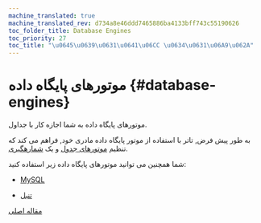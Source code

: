```yaml
---
machine_translated: true
machine_translated_rev: d734a8e46ddd7465886ba4133bff743c55190626
toc_folder_title: Database Engines
toc_priority: 27
toc_title: "\u0645\u0639\u0631\u0641\u06CC \u0634\u0631\u06A9\u062A"
---
```


# موتورهای پایگاه داده {#database-engines}

موتورهای پایگاه داده به شما اجازه کار با جداول.

به طور پیش فرض, تاتر با استفاده از موتور پایگاه داده مادری خود, فراهم می کند که تنظیم [موتورهای جدول](../../engines/table-engines/index.md) و یک [شمارهگیری](../../sql-reference/syntax.md).

شما همچنین می توانید موتورهای پایگاه داده زیر استفاده کنید:

-   [MySQL](mysql.md)

-   [تنبل](lazy.md)

[مقاله اصلی](https://clickhouse.tech/docs/en/database_engines/) <!--hide-->
